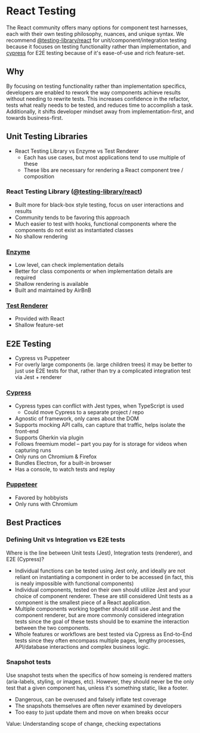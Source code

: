 # React Testing

The React community offers many options for component test harnesses, each with their own testing philosophy, nuances, and unique syntax. We recommend [@testing-library/react](https://www.npmjs.com/package/@testing-library/react) for unit/component/integration testing because it focuses on testing functionality rather than implementation, and [cypress](https://www.npmjs.com/package/cypress) for E2E testing because of it's ease-of-use and rich feature-set.

## Why

By focusing on testing functionality rather than implementation specifics, developers are enabled to rework the way components achieve results without needing to rewrite tests. This increases confidence in the refactor, tests what really needs to be tested, and reduces time to accomplish a task. Additionally, it shifts developer mindset away from implementation-first, and towards business-first.

## Unit Testing Libraries

- React Testing Library vs Enzyme vs Test Renderer
  - Each has use cases, but most applications tend to use multiple of these
  - These libs are necessary for rendering a React component tree / composition

### React Testing Library ([@testing-library/react](https://www.npmjs.com/package/@testing-library/react))

- Built more for black-box style testing, focus on user interactions and results
- Community tends to be favoring this approach
- Much easier to test with hooks, functional components where the components do not exist as instantiated classes
- No shallow rendering

### [Enzyme](https://www.npmjs.com/package/enzyme)

- Low level, can check implementation details
- Better for class components or when implementation details are required
- Shallow rendering is available
- Built and maintained by AirBnB

### [Test Renderer](https://www.npmjs.com/package/react-test-renderer)

- Provided with React
- Shallow feature-set

## E2E Testing

- Cypress vs Puppeteer
- For overly large components (ie. large children trees) it may be better to just use E2E tests for that, rather than try a complicated integration test via Jest + renderer

### [Cypress](https://www.npmjs.com/package/cypress)

- Cypress types can conflict with Jest types, when TypeScript is used
  - Could move Cypress to a separate project / repo
- Agnostic of framework, only cares about the DOM
- Supports mocking API calls, can capture that traffic, helps isolate the front-end
- Supports Gherkin via plugin
- Follows freemium model – part you pay for is storage for videos when capturing runs
- Only runs on Chromium & Firefox
- Bundles Electron, for a built-in browser
- Has a console, to watch tests and replay

### [Puppeteer](https://www.npmjs.com/package/puppeteer)

- Favored by hobbyists
- Only runs with Chromium

## Best Practices

### Defining Unit vs Integration vs E2E tests

Where is the line between Unit tests (Jest), Integration tests (renderer), and E2E (Cypress)?

- Individual functions can be tested using Jest only, and ideally are not reliant on instantiating a component in order to be accessed (in fact, this is nealy impossible with functional components)
- Individual components, tested on their own should utilize Jest and your choice of component renderer. These are still considered Unit tests as a component is the smallest piece of a React application.
- Multiple components working together should still use Jest and the component renderer, but are more commonly considered integration tests since the goal of these tests should be to examine the interaction between the two components.
- Whole features or workflows are best tested via Cypress as End-to-End tests since they often encompass multiple pages, lengthy processes, API/database interactions and complex business logic.

### Snapshot tests

Use snapshot tests when the specifics of how someing is rendered matters (aria-labels, styling, or images, etc). However, they should never be the only test that a given component has, unless it's something static, like a footer.

- Dangerous, can be overused and falsely inflate test coverage
- The snapshots themselves are often never examined by developers
- Too easy to just update them and move on when breaks occur

Value: Understanding scope of change, checking expectations
